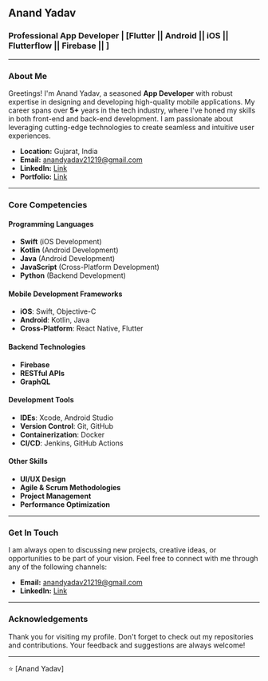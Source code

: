 ## Anand Yadav

### Professional App Developer | [Flutter || Android || iOS || Flutterflow || Firebase || ]

---

### About Me

Greetings! I'm Anand Yadav, a seasoned **App Developer** with robust expertise in designing and developing high-quality mobile applications. My career spans over **5+** years in the tech industry, where I've honed my skills in both front-end and back-end development. I am passionate about leveraging cutting-edge technologies to create seamless and intuitive user experiences.

- **Location:** Gujarat, India
- **Email:** [anandyadav21219@gmail.com](mailto:anandyadav21219@gmail.com)
- **LinkedIn:** [Link](https://www.linkedin.com/in/anand-yadav-app-developer/)
- **Portfolio:** [Link](https://github.com/anandyadav21219/)

---

### Core Competencies

#### Programming Languages
- **Swift** (iOS Development)
- **Kotlin** (Android Development)
- **Java** (Android Development)
- **JavaScript** (Cross-Platform Development)
- **Python** (Backend Development)

#### Mobile Development Frameworks
- **iOS**: Swift, Objective-C
- **Android**: Kotlin, Java
- **Cross-Platform**: React Native, Flutter

#### Backend Technologies
- **Firebase**
- **RESTful APIs**
- **GraphQL**

#### Development Tools
- **IDEs**: Xcode, Android Studio
- **Version Control**: Git, GitHub
- **Containerization**: Docker
- **CI/CD**: Jenkins, GitHub Actions

#### Other Skills
- **UI/UX Design**
- **Agile & Scrum Methodologies**
- **Project Management**
- **Performance Optimization**

---

### Get In Touch

I am always open to discussing new projects, creative ideas, or opportunities to be part of your vision. Feel free to connect with me through any of the following channels:

- **Email:** [anandyadav21219@gmail.com](mailto:anandyadav21219@gmail.com)
- **LinkedIn:** [Link](https://www.linkedin.com/in/anand-yadav-app-developer/)

---

### Acknowledgements

Thank you for visiting my profile. Don't forget to check out my repositories and contributions. Your feedback and suggestions are always welcome!

---

⭐️ [Anand Yadav]

